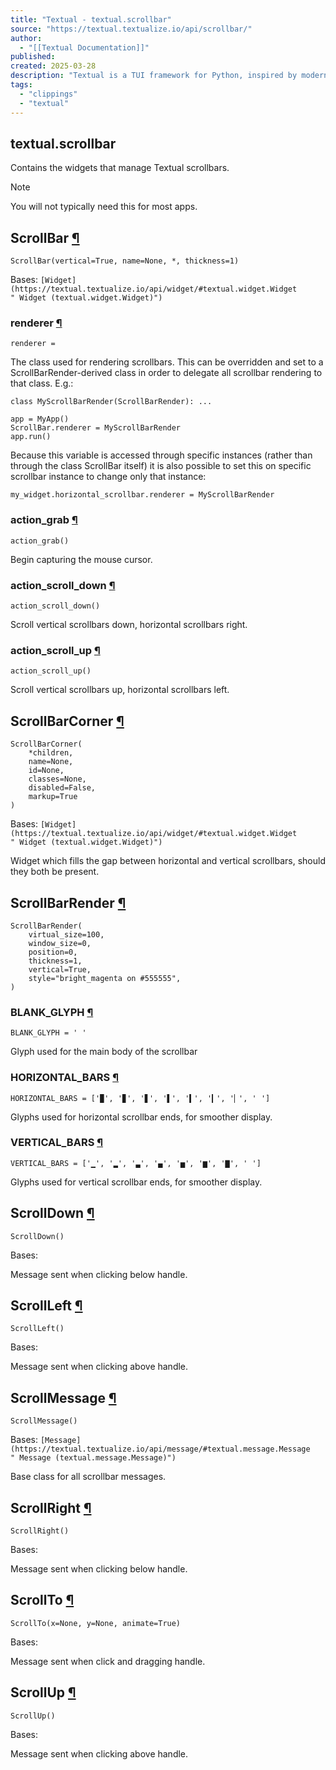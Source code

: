 ```yaml
---
title: "Textual - textual.scrollbar"
source: "https://textual.textualize.io/api/scrollbar/"
author:
  - "[[Textual Documentation]]"
published:
created: 2025-03-28
description: "Textual is a TUI framework for Python, inspired by modern web development."
tags:
  - "clippings"
  - "textual"
---
```

## textual.scrollbar

Contains the widgets that manage Textual scrollbars.

Note

You will not typically need this for most apps.

## ScrollBar [¶](https://textual.textualize.io/api/scrollbar/#textual.scrollbar.ScrollBar "Permanent link")

```
ScrollBar(vertical=True, name=None, *, thickness=1)
```

Bases: `[Widget](https://textual.textualize.io/api/widget/#textual.widget.Widget " Widget (textual.widget.Widget)")`

### renderer [¶](https://textual.textualize.io/api/scrollbar/#textual.scrollbar.ScrollBar.renderer "Permanent link")

```
renderer =
```

The class used for rendering scrollbars. This can be overridden and set to a ScrollBarRender-derived class in order to delegate all scrollbar rendering to that class. E.g.:

```
class MyScrollBarRender(ScrollBarRender): ...

app = MyApp()
ScrollBar.renderer = MyScrollBarRender
app.run()
```

Because this variable is accessed through specific instances (rather than through the class ScrollBar itself) it is also possible to set this on specific scrollbar instance to change only that instance:

```
my_widget.horizontal_scrollbar.renderer = MyScrollBarRender
```

### action\_grab [¶](https://textual.textualize.io/api/scrollbar/#textual.scrollbar.ScrollBar.action_grab "Permanent link")

```
action_grab()
```

Begin capturing the mouse cursor.

### action\_scroll\_down [¶](https://textual.textualize.io/api/scrollbar/#textual.scrollbar.ScrollBar.action_scroll_down "Permanent link")

```
action_scroll_down()
```

Scroll vertical scrollbars down, horizontal scrollbars right.

### action\_scroll\_up [¶](https://textual.textualize.io/api/scrollbar/#textual.scrollbar.ScrollBar.action_scroll_up "Permanent link")

```
action_scroll_up()
```

Scroll vertical scrollbars up, horizontal scrollbars left.

## ScrollBarCorner [¶](https://textual.textualize.io/api/scrollbar/#textual.scrollbar.ScrollBarCorner "Permanent link")

```
ScrollBarCorner(
    *children,
    name=None,
    id=None,
    classes=None,
    disabled=False,
    markup=True
)
```

Bases: `[Widget](https://textual.textualize.io/api/widget/#textual.widget.Widget " Widget (textual.widget.Widget)")`

Widget which fills the gap between horizontal and vertical scrollbars, should they both be present.

## ScrollBarRender [¶](https://textual.textualize.io/api/scrollbar/#textual.scrollbar.ScrollBarRender "Permanent link")

```
ScrollBarRender(
    virtual_size=100,
    window_size=0,
    position=0,
    thickness=1,
    vertical=True,
    style="bright_magenta on #555555",
)
```

### BLANK\_GLYPH [¶](https://textual.textualize.io/api/scrollbar/#textual.scrollbar.ScrollBarRender.BLANK_GLYPH "Permanent link")

```
BLANK_GLYPH = ' '
```

Glyph used for the main body of the scrollbar

### HORIZONTAL\_BARS [¶](https://textual.textualize.io/api/scrollbar/#textual.scrollbar.ScrollBarRender.HORIZONTAL_BARS "Permanent link")

```
HORIZONTAL_BARS = ['▉', '▊', '▋', '▌', '▍', '▎', '▏', ' ']
```

Glyphs used for horizontal scrollbar ends, for smoother display.

### VERTICAL\_BARS [¶](https://textual.textualize.io/api/scrollbar/#textual.scrollbar.ScrollBarRender.VERTICAL_BARS "Permanent link")

```
VERTICAL_BARS = ['▁', '▂', '▃', '▄', '▅', '▆', '▇', ' ']
```

Glyphs used for vertical scrollbar ends, for smoother display.

## ScrollDown [¶](https://textual.textualize.io/api/scrollbar/#textual.scrollbar.ScrollDown "Permanent link")

```
ScrollDown()
```

Bases:

Message sent when clicking below handle.

## ScrollLeft [¶](https://textual.textualize.io/api/scrollbar/#textual.scrollbar.ScrollLeft "Permanent link")

```
ScrollLeft()
```

Bases:

Message sent when clicking above handle.

## ScrollMessage [¶](https://textual.textualize.io/api/scrollbar/#textual.scrollbar.ScrollMessage "Permanent link")

```
ScrollMessage()
```

Bases: `[Message](https://textual.textualize.io/api/message/#textual.message.Message " Message (textual.message.Message)")`

Base class for all scrollbar messages.

## ScrollRight [¶](https://textual.textualize.io/api/scrollbar/#textual.scrollbar.ScrollRight "Permanent link")

```
ScrollRight()
```

Bases:

Message sent when clicking below handle.

## ScrollTo [¶](https://textual.textualize.io/api/scrollbar/#textual.scrollbar.ScrollTo "Permanent link")

```
ScrollTo(x=None, y=None, animate=True)
```

Bases:

Message sent when click and dragging handle.

## ScrollUp [¶](https://textual.textualize.io/api/scrollbar/#textual.scrollbar.ScrollUp "Permanent link")

```
ScrollUp()
```

Bases:

Message sent when clicking above handle.